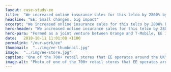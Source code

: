 ```yaml
---
layout: case-study-ee
title:  "We increased online insurance sales for this telco by 2800% by changing two words"
headline: "EE: Small changes, big impact"
excerpt: "We increased online insurance sales for this telco by 2800% by changing two words"
hero-header: "We increased online insurance sales for this telco by 2800% by changing two words"
hero-para: "Formed as a joint venture between Orange and T-Mobile, EE is the largest mobile telco in the UK. We were engaged soon after a site re-launch to undertake usability research with a view to increasing checkout conversion by simplifying and streamlining product discovery and purchase."
date:   2018-10-11 11:01:08 +1100
permalink: "/our-work/ee"
thumbnail:  "../img/ee-thumbnail.jpg"
image:  "../img/ee-store.jpg"
caption: "One of the 700+ retail stores that EE operates around the UK"
image-alt: "Photo of one of the 700+ retail stores that EE operates around the UK"
---
```

